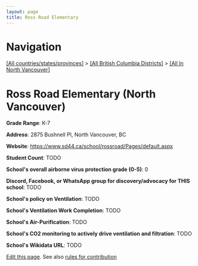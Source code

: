 ```yaml
---
layout: page
title: Ross Road Elementary
---
```

# Navigation

[[All countries/states/provinces]](../../..) > [[All British Columbia Districts]](../..) > [[All In North Vancouver]](..)

# Ross Road Elementary (North Vancouver)

**Grade Range**: K-7

**Address**: 2875 Bushnell Pl, North Vancouver, BC

**Website**: <https://www.sd44.ca/school/rossroad/Pages/default.aspx>

**Student Count**: TODO

**School's overall airborne virus protection grade (0-5)**: 0

**Discord, Facebook, or WhatsApp group for discovery/advocacy for THIS school**: TODO

**School's policy on Ventilation**: TODO

**School's Ventilation Work Completion**: TODO

**School's Air-Purification**: TODO

**School's CO2 monitoring to actively drive ventilation and filtration**: TODO

**School's Wikidata URL**: TODO


[Edit this page](https://github.com/ventilate-schools/BC/edit/main/./North_Vancouver/Ross_Road_Elementary.md). See also [rules for contribution](../../../contribution-rules/)